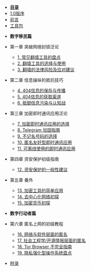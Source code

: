 
* [**目录**](README.md)
* [1.0版序](0-1.md)  
* [前言](0-2.md)  
* [工具包](0-3.md)  

- **数字移民篇**

- 第一章 突破网络封锁泛论

	- [1. 常见翻墙工具的盘点](1.md)
	- [2. 翻墙工具的选择与使用](2.md)
	- [3. 翻墙的法律风险及应对建议](3.md)

- 第二章 信息操纵的抵抗技巧

	- [4. 404信息的保存与传播](4.md)
	- [5. 404信息的获取渠道](5.md)
	- [6. 抵御信息污染与认知战](6.md)

- 第三章 加密即时通讯应用泛论

	- [7. 加密即时通讯应用的选择](7.md)
	- [8. Telegram 加固指南](8.md)
	- [9. 不记名号码的选择](9.md)
	- [10. 匿名友好型即时通讯应用](10.md)
	- [11. 可离线使用的即时通讯应用](11.md)

- 第四章 资安保护初级指南

	- [12. 资安保护的一般性建议](12.md)

- 第五章 番外

	- [13. 加密工具的简单应用](13.md)
	- [14. 去中心化网络初探](14.md)
	- [15. 加密货币初探](15.md)

- **数字行动者篇**

- 第六章 匿名上网的初级教程

	- [16. 网络与软件层面的匿名](16.md)
	- [17. 社会工程学/开源情报层面的匿名](17.md)
	- [18. Tor Browser 不完全指南](18.md)
	- [19. 隐私强化型操作系统盘点](19.md)

* [附录](ap.md) 


